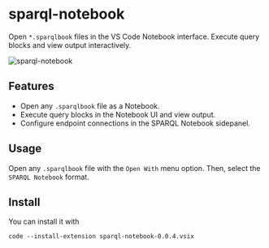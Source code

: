 # sparql-notebook

Open `*.sparqlbook` files in the VS Code Notebook interface. Execute query blocks and view output interactively.

![sparql-notebook](https://user-images.githubusercontent.com/8033981/156758683-efb1cf97-a01d-47b7-b03c-4e94a731c9ea.gif)


## Features

- Open any `.sparqlbook` file as a Notebook.
- Execute query blocks in the Notebook UI and view output.
- Configure endpoint connections in the SPARQL Notebook sidepanel.

## Usage

Open any `.sparqlbook` file with the `Open With` menu option. Then, select the `SPARQL Notebook` format.

## Install

You can install it with

`code --install-extension sparql-notebook-0.0.4.vsix`
